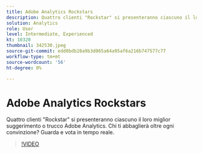 ```yaml
---
title: Adobe Analytics Rockstars
description: Quattro clienti "Rockstar" si presenteranno ciascuno il loro miglior suggerimento o trucco Adobe Analytics. Chi ti abbaglierà oltre ogni convinzione? Guarda e vota in tempo reale.
solution: Analytics
role: User
level: Intermediate, Experienced
kt: 10320
thumbnail: 342530.jpeg
source-git-commit: edd0bdb28a9b3d065a64a95af6a216b747577c77
workflow-type: tm+mt
source-wordcount: '56'
ht-degree: 0%

---
```


# Adobe Analytics Rockstars

Quattro clienti &quot;Rockstar&quot; si presenteranno ciascuno il loro miglior suggerimento o trucco Adobe Analytics. Chi ti abbaglierà oltre ogni convinzione? Guarda e vota in tempo reale.

>[!VIDEO](https://video.tv.adobe.com/v/342530/?quality=12&learn=on)
